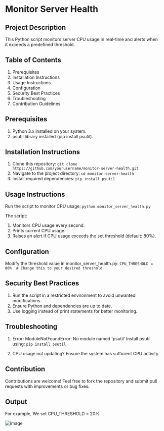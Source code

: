 # Monitor Server Health

## Project Description

  This Python script monitors server CPU usage in real-time and alerts when it exceeds a predefined threshold.

## Table of Contents

  1. Prerequisites
  2. Installation Instructions
  3. Usage Instructions
  4. Configuration
  5. Security Best Practices
  6. Troubleshooting
  7. Contribution Guidelines

## Prerequisites

  1. Python 3.x installed on your system.
  2. psutil library installed (pip install psutil).

## Installation Instructions

  1. Clone this repository:
     ``` git clone https://github.com/yourusername/monitor-server-health.git ```
  2. Navigate to the project directory:
     ``` cd monitor-server-health ```
  3. Install required dependencies:
     ``` pip install psutil ```

## Usage Instructions
  Run the script to monitor CPU usage:
  ``` python monitor_server_health.py ```

  The script:
  1. Monitors CPU usage every second.
  2. Prints current CPU usage.
  3. Raises an alert if CPU usage exceeds the set threshold (default: 80%).

## Configuration
  Modify the threshold value in monitor_server_health.py:
  ``` CPU_THRESHOLD = 80%  # Change this to your desired threshold ```

## Security Best Practices
  1. Run the script in a restricted environment to avoid unwanted modifications.
  2. Ensure Python and dependencies are up to date.
  3. Use logging instead of print statements for better monitoring.

## Troubleshooting
  1. Error: ModuleNotFoundError: No module named 'psutil'
   Install psutil using:
    ``` pip install psutil ```

  2. CPU usage not updating?
    Ensure the system has sufficient CPU activity.

## Contribution
  Contributions are welcome! Feel free to fork the repository and submit pull requests with improvements or bug fixes.

## Output
  For example, We set CPU_THRESHOLD = 20%

![image](https://github.com/user-attachments/assets/cdade9c6-27f4-432c-956f-39254a9c86f7)
